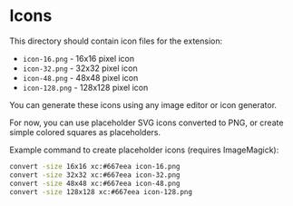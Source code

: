 # Icons

This directory should contain icon files for the extension:

- `icon-16.png` - 16x16 pixel icon
- `icon-32.png` - 32x32 pixel icon
- `icon-48.png` - 48x48 pixel icon
- `icon-128.png` - 128x128 pixel icon

You can generate these icons using any image editor or icon generator.

For now, you can use placeholder SVG icons converted to PNG, or create simple colored squares as placeholders.

Example command to create placeholder icons (requires ImageMagick):
```bash
convert -size 16x16 xc:#667eea icon-16.png
convert -size 32x32 xc:#667eea icon-32.png
convert -size 48x48 xc:#667eea icon-48.png
convert -size 128x128 xc:#667eea icon-128.png
```
